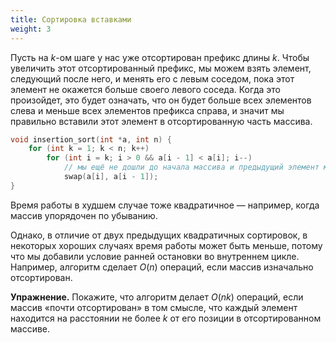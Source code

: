 ```yaml
---
title: Сортировка вставками
weight: 3
---
```


Пусть на $k$-ом шаге у нас уже отсортирован префикс длины $k$. Чтобы увеличить этот отсортированный префикс, мы можем взять элемент, следующий после него, и менять его с левым соседом, пока этот элемент не окажется больше своего левого соседа. Когда это произойдет, это будет означать, что он будет больше всех элементов слева и меньше всех элементов префикса справа, и значит мы правильно вставили этот элемент в отсортированную часть массива.

```cpp
void insertion_sort(int *a, int n) {
    for (int k = 1; k < n; k++)
        for (int i = k; i > 0 && a[i - 1] < a[i]; i--)
            // мы ещё не дошли до начала массива и предыдущий элемент меньше
            swap(a[i], a[i - 1]);
}
```

Время работы в худшем случае тоже квадратичное — например, когда массив упорядочен по убыванию.

Однако, в отличие от двух предыдущих квадратичных сортировок, в некоторых хороших случаях время работы может быть меньше, потому что мы добавили условие ранней остановки во внутреннем цикле. Например, алгоритм сделает $O(n)$ операций, если массив изначально отсортирован.

**Упражнение.** Покажите, что алгоритм делает $O(n k)$ операций, если массив «почти отсортирован» в том смысле, что каждый элемент находится на расстоянии не более $k$ от его позиции в отсортированном массиве.